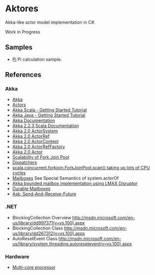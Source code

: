 # Aktores

Akka-like actor model implementation in C#.

Work in Progress

## Samples

- [Pi](https://github.com/ajlopez/Aktores/tree/master/Samples/Pi) Pi calculation sample.

## References

### Akka

- [Akka](http://akka.io/)
- [Actors](http://doc.akka.io/docs/akka/snapshot/scala/actors.html)
- [Akka Scala - Getting Started Tutorial](http://doc.akka.io/docs/akka/2.0.2/intro/getting-started-first-scala.html)
- [Akka Java - Getting Started Tutorial](http://doc.akka.io/docs/akka/2.0.2/intro/getting-started-first-java.html)
- [Akka Documentation](http://akka.io/docs/)
- [Akka 2.2.3 Scala Documentation](http://doc.akka.io/docs/akka/2.2.3/scala.html)
- [Akka 2.0 ActorSystem](http://doc.akka.io/api/akka/2.0/akka/actor/ActorSystem.html)
- [Akka 2.0 ActorRef](http://doc.akka.io/api/akka/2.0/akka/actor/ActorRef.html)
- [Akka 2.0 ActorContext](http://doc.akka.io/api/akka/2.0/akka/actor/ActorContext.html)
- [Akka 2.0 ActorRefFactory](http://doc.akka.io/api/akka/2.0/akka/actor/ActorRefFactory.html)
- [Akka 2.0 Actor](http://doc.akka.io/api/akka/2.0/akka/actor/Actor.html)
- [Scalability of Fork Join Pool](http://letitcrash.com/post/17607272336/scalability-of-fork-join-pool)
- [Dispatchers](http://doc.akka.io/docs/akka/snapshot/scala/dispatchers.html)
- [scala.concurrent.forkjoin.ForkJoinPool.scan() taking up lots of CPU cycles](https://groups.google.com/forum/#!topic/akka-user/6HKTvw4yBnU)
- [Mailboxes](http://doc.akka.io/docs/akka/snapshot/scala/mailboxes.html) See Special Semantics of system.actorOf
- [Akka bounded mailbox implementation using LMAX Disruptor](https://github.com/yngui/akka-disruptor)
- [Durable Mailboxes](http://doc.akka.io/docs/akka/2.0/modules/durable-mailbox.html)
- [Ask: Send-And-Receive-Future](http://doc.akka.io/docs/akka/snapshot/scala/actors.html#ask-send-and-receive-future)

### .NET

- BlockingCollection Overview http://msdn.microsoft.com/en-us/library/dd997371(v=vs.100).aspx
- BlockingCollection<T> Class http://msdn.microsoft.com/en-us/library/dd267312(v=vs.100).aspx
- AutoResetEvent Class http://msdn.microsoft.com/en-us/library/system.threading.autoresetevent(v=vs.100).aspx

### Hardware

- [Multi-core processor](http://en.wikipedia.org/wiki/Multi-core_processor)

